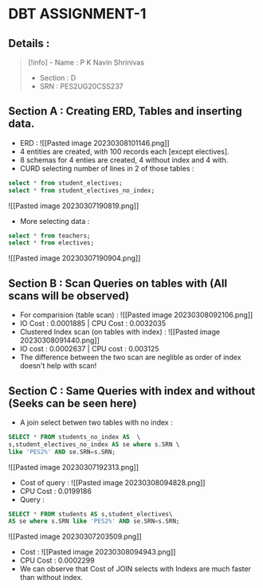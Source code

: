 # DBT ASSIGNMENT-1 
## Details : 
> [!info] - Name : P K Navin Shrinivas
> - Section : D
> - SRN : PES2UG20CSS237
## Section A : Creating ERD, Tables and inserting data. 
- ERD : 
![[Pasted image 20230308101146.png]]
- 4 entities are created, with 100 records each [except electives].
- 8 schemas for 4 enties are created, 4 without index and 4 with.
- CURD selecting number of lines in 2 of those tables : 
```sql
select * from student_electives;
select * from student_electives_no_index;
```
![[Pasted image 20230307190819.png]]
- More selecting data : 
```sql
select * from teachers;
select * from electives;
```
![[Pasted image 20230307190904.png]]
## Section B : Scan Queries on tables with (All scans will be observed) 
- For comparision (table scan) : 
![[Pasted image 20230308092106.png]]
- IO Cost : 0.0001885 | CPU Cost : 0.0032035
- Clustered Index scan (on tables with index) : 
![[Pasted image 20230308091440.png]]
- IO cost : 0.0002637 | CPU cost : 0.003125
- The difference between the two scan are neglible as order of index doesn't help with scan!
## Section C : Same Queries with index and without (Seeks can be seen here) 
- A join select betwen two tables with no index : 
```sql
SELECT * FROM students_no_index AS  \
s,student_electives_no_index AS se where s.SRN \
like 'PES2%' AND se.SRN=s.SRN;
```
![[Pasted image 20230307192313.png]]
- Cost of query : 
![[Pasted image 20230308094828.png]]
- CPU Cost : 0.0199186
- Query : 
```sql
SELECT * FROM students AS s,student_electives\
AS se where s.SRN like 'PES2%' AND se.SRN=s.SRN;
```
![[Pasted image 20230307203509.png]]
- Cost : 
![[Pasted image 20230308094943.png]]
- CPU Cost : 0.0002299 
- We can observe that Cost of JOIN selects with Indexs are much faster than without index.
